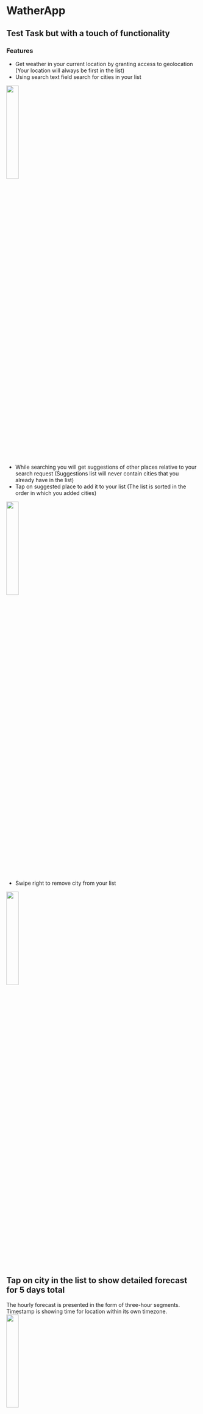 # WatherApp
## Test Task but with a touch of functionality
### Features
* Get weather in your current location by granting access to geolocation (Your location will always be first in the list)
* Using search text field search for cities in your list
<img src="https://user-images.githubusercontent.com/23027718/213484657-83f9049c-1bfc-489c-a216-4d1edd749350.PNG" width=25% height=25%>

- While searching you will get suggestions of other places relative to your search request (Suggestions list will never contain cities that you already have in the list)
- Tap on suggested place to add it to your list (The list is sorted in the order in which you added cities)
<img src="https://user-images.githubusercontent.com/23027718/213490309-353e2b14-bb45-4af9-b938-f3167c9287a1.PNG" width=25% height=25%>

- Swipe right to remove city from your list
<img src ="https://user-images.githubusercontent.com/23027718/213492301-bb7572ce-9b34-4efe-bb65-d43d33201b6d.PNG" width=25% height=25%>

## Tap on city in the list to show detailed forecast for 5 days total
The hourly forecast is presented in the form of three-hour segments.
Timestamp is showing time for location within its own timezone.
<img src="https://user-images.githubusercontent.com/23027718/213488116-51043412-50cd-4d87-8c5c-f3cab582e36f.PNG" width=25% height=25%>
